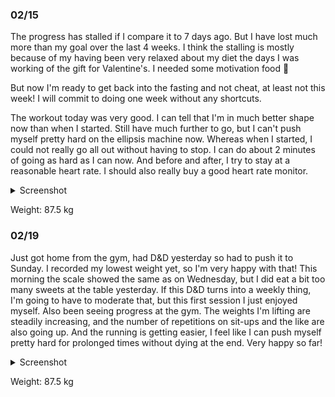 ### 02/15
The progress has stalled if I compare it to 7 days ago. But I have lost much more than my goal over the last 4 weeks. I think the stalling is mostly because of my having been very relaxed about my diet the days I was working of the gift for Valentine's. I needed some motivation food 🤭

But now I'm ready to get back into the fasting and not cheat, at least not this week! I will commit to doing one week without any shortcuts.

The workout today was very good. I can tell that I'm in much better shape now than when I started. Still have much further to go, but I can't push myself pretty hard on the ellipsis machine now. Whereas when I started, I could not really go all out without having to stop. I can do about 2 minutes of going as hard as I can now. And before and after, I try to stay at a reasonable heart rate. I should also really buy a good heart rate monitor.


<details>
	<summary>Screenshot</summary>
	<img src="https://media.discordapp.net/attachments/810551417043419170/1075541796341420133/Screenshot_20230215-231854.png?width=641&height=1390" />
</details>

Weight: 87.5 kg

### 02/19
Just got home from the gym, had D&D yesterday so had to push it to Sunday. I recorded my lowest weight yet, so I'm very happy with that! This morning the scale showed the same as on Wednesday, but I did eat a bit too many sweets at the table yesterday. If this D&D turns into a weekly thing, I'm going to have to moderate that, but this first session I just enjoyed myself. Also been seeing progress at the gym. The weights I'm lifting are steadily increasing, and the number of repetitions on sit-ups and the like are also going up. And the running is getting easier, I feel like I can push myself pretty hard for prolonged times without dying at the end. Very happy so far!


<details>
	<summary>Screenshot</summary>
	<img src="https://media.discordapp.net/attachments/810551417043419170/1076962247882055770/Screenshot_20230219-212309.png?width=641&height=1390" />
</details>

Weight: 87.5 kg

